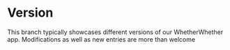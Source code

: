 # Version 
This branch typically showcases different versions of our WhetherWhether app.
Modifications as well as new entries are more than welcome
